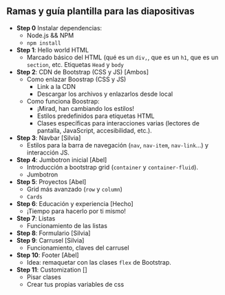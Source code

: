 ## Ramas y guía plantilla para las diapositivas
- **Step 0** Instalar dependencias: 
  - Node.js && NPM
  - `npm install`
- **Step 1**: Hello world HTML
	- Marcado básico del HTML (qué es un `div,`, que es un `h1`, que es un `section`, etc. Etiquetas `Head` y `body`
- **Step 2**: CDN de Bootstrap (CSS y JS) [Ambos]
	- Como enlazar Boostrap (CSS y JS)
		- Link a la CDN
		- Descargar los archivos y enlazarlos desde local
	-  Como funciona Boostrap:
		- ¡Mirad, han cambiando los estilos!
		- Estilos predefinidos para etiquetas HTML
		- Clases específicas para interacciones varias (lectores de pantalla, JavaScript, accesibilidad, etc.). 
- **Step 3**: Navbar [Silvia]
	- Estilos para la barra de navegación (`nav`, `nav-item`, `nav-link`…) y interacción JS. 
- **Step 4**: Jumbotron inicial [Abel]
	- Introducción a bootstrap grid (`container` y `container-fluid`).
  - Jumbotron
- **Step 5**: Proyectos [Abel]
	- Grid más avanzado (`row` y `column`)
	- `Cards`
- **Step 6**: Educación y experiencia [Hecho]
	- ¡Tiempo para hacerlo por ti mismo!
- **Step 7**: Listas 
	- Funcionamiento de las listas
- **Step 8**: Formulario [Silvia]
- **Step 9**: Carrusel [Silvia]
	- Funcionamiento, claves del carrusel
- **Step 10**: Footer [Abel]
	- Idea: remaquetar con las clases `flex` de Bootstrap. 
- **Step 11**: Customization []
	- Pisar clases
	- Crear tus propias variables de css
